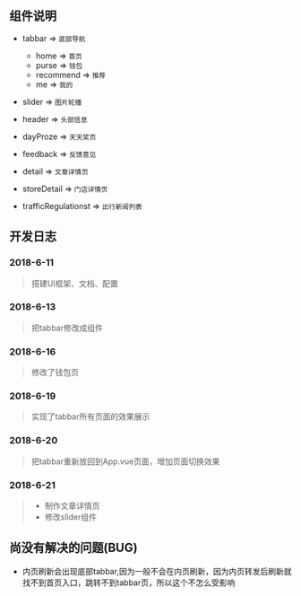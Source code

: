 ## 组件说明

* tabbar => `底部导航`
    *  home => `首页`
    *  purse => `钱包`
    *  recommend => `推荐`
    *  me => `我的`

* slider => `图片轮播`
* header => `头部信息`
* dayProze => `天天奖页`
* feedback => `反馈意见`
* detail => `文章详情页`
* storeDetail => `门店详情页`
* trafficRegulationst => `出行新闻列表`

## 开发日志
### 2018-6-11
> 搭建UI框架、文档、配置
### 2018-6-13
> 把tabbar修改成组件
### 2018-6-16
> 修改了钱包页
### 2018-6-19
> 实现了tabbar所有页面的效果展示
### 2018-6-20
> 把tabbar重新放回到App.vue页面，增加页面切换效果
### 2018-6-21
> * 制作文章详情页
> * 修改slider组件


## 尚没有解决的问题(BUG)
* 内页刷新会出现底部tabbar,因为一般不会在内页刷新，因为内页转发后刷新就找不到首页入口，跳转不到tabbar页，所以这个不怎么受影响

